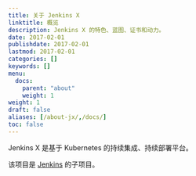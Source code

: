 ```yaml
---
title: 关于 Jenkins X
linktitle: 概览
description: Jenkins X 的特色、蓝图、证书和动力。
date: 2017-02-01
publishdate: 2017-02-01
lastmod: 2017-02-01
categories: []
keywords: []
menu:
  docs:
    parent: "about"
    weight: 1
weight: 1
draft: false
aliases: [/about-jx/,/docs/]
toc: false
---
```


Jenkins X 是基于 Kubernetes 的持续集成、持续部署平台。

该项目是 <a href="https://jenkins.io/">Jenkins</a> 的子项目。


                    
